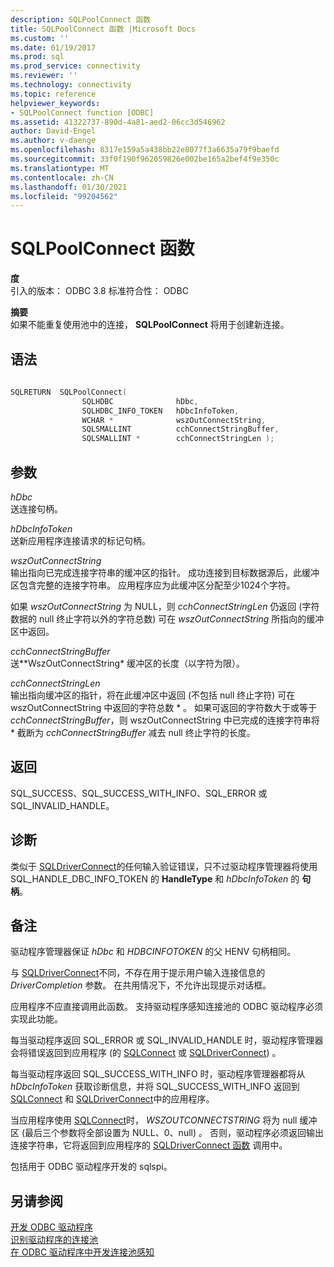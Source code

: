 ```yaml
---
description: SQLPoolConnect 函数
title: SQLPoolConnect 函数 |Microsoft Docs
ms.custom: ''
ms.date: 01/19/2017
ms.prod: sql
ms.prod_service: connectivity
ms.reviewer: ''
ms.technology: connectivity
ms.topic: reference
helpviewer_keywords:
- SQLPoolConnect function [ODBC]
ms.assetid: 41322737-890d-4a81-aed2-06cc3d546962
author: David-Engel
ms.author: v-daenge
ms.openlocfilehash: 8317e159a5a438bb22e8077f3a6635a79f9baefd
ms.sourcegitcommit: 33f0f190f962059826e002be165a2bef4f9e350c
ms.translationtype: MT
ms.contentlocale: zh-CN
ms.lasthandoff: 01/30/2021
ms.locfileid: "99204562"
---
```

# <a name="sqlpoolconnect-function"></a>SQLPoolConnect 函数
**度**  
 引入的版本： ODBC 3.8 标准符合性： ODBC  
  
 **摘要**  
 如果不能重复使用池中的连接， **SQLPoolConnect** 将用于创建新连接。  
  
## <a name="syntax"></a>语法  
  
```cpp
  
SQLRETURN  SQLPoolConnect(  
                SQLHDBC              hDbc,  
                SQLHDBC_INFO_TOKEN   hDbcInfoToken,  
                WCHAR *              wszOutConnectString,  
                SQLSMALLINT          cchConnectStringBuffer,  
                SQLSMALLINT *        cchConnectStringLen );  
```  
  
## <a name="arguments"></a>参数  
 *hDbc*  
 送连接句柄。  
  
 *hDbcInfoToken*  
 送新应用程序连接请求的标记句柄。  
  
 *wszOutConnectString*  
 输出指向已完成连接字符串的缓冲区的指针。 成功连接到目标数据源后，此缓冲区包含完整的连接字符串。 应用程序应为此缓冲区分配至少1024个字符。  
  
 如果 *wszOutConnectString* 为 NULL，则 *cchConnectStringLen* 仍返回 (字符数据的 null 终止字符以外的字符总数) 可在 *wszOutConnectString* 所指向的缓冲区中返回。  
  
 *cchConnectStringBuffer*  
 送**WszOutConnectString* 缓冲区的长度（以字符为限）。  
  
 *cchConnectStringLen*  
 输出指向缓冲区的指针，将在此缓冲区中返回 (不包括 null 终止字符) 可在 wszOutConnectString 中返回的字符总数 \* 。 如果可返回的字符数大于或等于 *cchConnectStringBuffer*，则 wszOutConnectString 中已完成的连接字符串将 \* 截断为 *cchConnectStringBuffer* 减去 null 终止字符的长度。  
  
## <a name="returns"></a>返回  
 SQL_SUCCESS、SQL_SUCCESS_WITH_INFO、SQL_ERROR 或 SQL_INVALID_HANDLE。  
  
## <a name="diagnostics"></a>诊断  
 类似于 [SQLDriverConnect](../../../odbc/reference/syntax/sqldriverconnect-function.md)的任何输入验证错误，只不过驱动程序管理器将使用 SQL_HANDLE_DBC_INFO_TOKEN 的 **HandleType** 和 *hDbcInfoToken* 的 **句柄**。  
  
## <a name="remarks"></a>备注  
 驱动程序管理器保证 *hDbc* 和 *HDBCINFOTOKEN* 的父 HENV 句柄相同。  
  
 与 [SQLDriverConnect](../../../odbc/reference/syntax/sqldriverconnect-function.md)不同，不存在用于提示用户输入连接信息的 *DriverCompletion* 参数。 在共用情况下，不允许出现提示对话框。  
  
 应用程序不应直接调用此函数。 支持驱动程序感知连接池的 ODBC 驱动程序必须实现此功能。  
  
 每当驱动程序返回 SQL_ERROR 或 SQL_INVALID_HANDLE 时，驱动程序管理器会将错误返回到应用程序 (的 [SQLConnect](../../../odbc/reference/syntax/sqlconnect-function.md) 或 [SQLDriverConnect](../../../odbc/reference/syntax/sqldriverconnect-function.md)) 。  
  
 每当驱动程序返回 SQL_SUCCESS_WITH_INFO 时，驱动程序管理器都将从 *hDbcInfoToken* 获取诊断信息，并将 SQL_SUCCESS_WITH_INFO 返回到 [SQLConnect](../../../odbc/reference/syntax/sqlconnect-function.md) 和 [SQLDriverConnect](../../../odbc/reference/syntax/sqldriverconnect-function.md)中的应用程序。  
  
 当应用程序使用 [SQLConnect](../../../odbc/reference/syntax/sqlconnect-function.md)时， *WSZOUTCONNECTSTRING* 将为 null 缓冲区 (最后三个参数将全部设置为 NULL、0、null) 。 否则，驱动程序必须返回输出连接字符串，它将返回到应用程序的 [SQLDriverConnect 函数](../../../odbc/reference/syntax/sqldriverconnect-function.md) 调用中。  
  
 包括用于 ODBC 驱动程序开发的 sqlspi。  
  
## <a name="see-also"></a>另请参阅  
 [开发 ODBC 驱动程序](../../../odbc/reference/develop-driver/developing-an-odbc-driver.md)   
 [识别驱动程序的连接池](../../../odbc/reference/develop-app/driver-aware-connection-pooling.md)   
 [在 ODBC 驱动程序中开发连接池感知](../../../odbc/reference/develop-driver/developing-connection-pool-awareness-in-an-odbc-driver.md)
